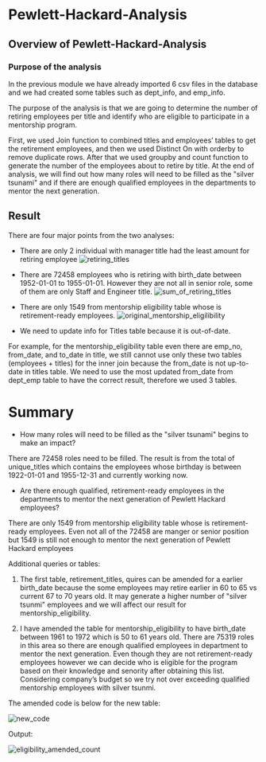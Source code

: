 # Pewlett-Hackard-Analysis

## Overview of Pewlett-Hackard-Analysis
### Purpose of the analysis

In the previous module we have already imported 6 csv files in the database and we had created some tables such as dept_info, and emp_info.

The purpose of the analysis is that we are going to determine the number of retiring employees per title and identify who are eligible to participate in a mentorship program.

First, we used Join function to combined titles and employees’ tables to get the retirement employees, and then we used Distinct On with orderby to remove duplicate rows. After that we used groupby and count function to generate the number of the employees about to retire by title. At the end of analysis, we will find out how many roles will need to be filled as the "silver tsunami" and if there are enough qualified employees in the departments to mentor the next generation.

## Result

There are four major points from the two analyses:

- There are only 2 individual with manager title had the least amount for retiring employee
![retiring_titles](https://user-images.githubusercontent.com/100378319/163607633-9718ab5a-28f2-40d0-b646-2a57c90bcbe9.png)

- There are 72458 employees who is retiring with birth_date between 1952-01-01 to 1955-01-01. However they are not all in senior role, some of them are only Staff and Engineer title.
![sum_of_retiring_titles](https://user-images.githubusercontent.com/100378319/163607686-83decedb-4b8e-453e-819c-fa0e5957ebd9.png)

- There are only 1549 from mentorship eligibility table whose is retirement-ready employees. 
![original_mentorship_eligilibility](https://user-images.githubusercontent.com/100378319/163607691-62309741-644e-4ccb-966b-2567f59ce915.png)


- We need to update info for Titles table because it is out-of-date. 

For example, for the mentorship_eligibility table even there are emp_no, from_date, and to_date in title, we still cannot use only these two tables (employees + titles) for the inner join because the from_date is not up-to-date in titles table. We need to use the most updated from_date from dept_emp table to have the correct result, therefore we used 3 tables.

# Summary

- How many roles will need to be filled as the "silver tsunami" begins to make an impact?

There are 72458 roles need to be filled. The result is from the total of unique_titles which contains the employees whose birthday is between 1922-01-01 and 1955-12-31 and currently working now. 


- Are there enough qualified, retirement-ready employees in the departments to mentor the next generation of Pewlett Hackard employees?

There are only 1549 from mentorship eligibility table whose is retirement-ready employees. Even not all of the 72458 are manger or senior position but 1549 is still not enough to mentor the next generation of Pewlett Hackard employees



Additional queries or tables:

1. The first table, retirement_titles, quires can be amended for a earlier birth_date because the some employees may retire earlier in 60 to 65 vs current 67 to 70 years old. It may generate a higher number of "silver tsunmi" employees and we will affect our result for mentorship_eligibility.

2. I have amended the table for mentorship_eligibility to have birth_date between 1961 to 1972 which is 50 to 61 years old. There are 75319 roles in this area so there are enough qualified employees in department to mentor the next generation. Even though they are not retirement-ready employees however we can decide who is eligible for the program based on their knowledge and senority after obtaining this list. Considering company’s budget so we try not over exceeding qualified mentorship employees with silver tsunmi.

The amended code is below for the new table:

![new_code](https://user-images.githubusercontent.com/100378319/163608037-c4736f97-cbac-4d4d-ab36-4828aa4b2913.png)

Output:

![eligibility_amended_count](https://user-images.githubusercontent.com/100378319/163607715-22fcccf7-2e44-4650-b336-930ea7e42212.png)
